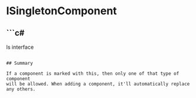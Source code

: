 # ISingletonComponent

## ```c#
Is interface
```

## Summary

If a component is marked with this, then only one of that type of component
will be allowed. When adding a component, it'll automatically replace any others.
